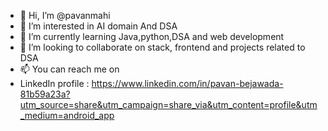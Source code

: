- 👋 Hi, I’m @pavanmahi
- 👀 I’m interested in AI domain And DSA 
- 🌱 I’m currently learning Java,python,DSA and web development 
- 💞️ I’m looking to collaborate on stack, frontend and projects related to DSA
- 📫 You can reach me on
- LinkedIn profile : https://www.linkedin.com/in/pavan-bejawada-81b59a23a?utm_source=share&utm_campaign=share_via&utm_content=profile&utm_medium=android_app

<!---
pavanmahi/pavanmahi is a ✨ special ✨ repository because its `README.md` (this file) appears on your GitHub profile.
You can click the Preview link to take a look at your changes.
--->
